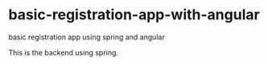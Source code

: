 # basic-registration-app-with-angular
basic registration app using spring and angular

This is the backend using spring.
